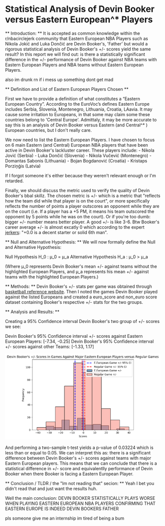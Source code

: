 # Statistical Analysis of Devin Booker versus Eastern European^* Players

** Introduction: ** 
It is accepted as common knowledge within the r/nbacirclejerk community that Eastern European NBA Players such as Nikola Jokić and Luka Dončić are Devin Booker's, 'Father' but would a rigorous statistical analysis of Devin Booker's +/- scores yield the same result? In this report we will find out: is there a statistically significant difference in the +/- performance of Devin Booker against NBA teams with Eastern European Players and NBA teams without Eastern European Players.

also im drunk rn if i mess up something dont get mad

** Definition and List of Eastern European Players Chosen **

First we have to provide a  definition of what constitutes a “Eastern European Country”. According to the EuroVoc’s defines Eastern Europe includes Serbia, Slovenia, Montenegro, Lithuania, Croatia, LAavia. It may cause some irritation to Europeans, in that some may claim some these countries belong to 'Central Europe'. Admittaly, it may be more accurate to say this is an analysis of Devin Booker versus Eastern (and Central^* ) European countries, but I don't really care.

We now need to list the Eastern European Players. I have chosen to focus on 6 main Eastern (and Central) European NBA players that have been active in Devin Booker's lackluster career. These players include:
	- Nikola Jović (Serbia)
	- Luka Dončić (Slovenia)
	- Nikola Vučević (Montenegro)
	- Domantas Sabonis (Lithuania)
	- Bojan Bogdanović (Croatia)
	- Kristaps Porziņģis (Latvia)

If I forgot someone it's either because they weren't relevant enough or I'm retarded.

Finally, we should discuss the metric used to verify the quality of Devin Booker's bbal skillz. The chosen metric is +/- which is a metric that "reflects how the team did while that player is on the court", or more specifically reflects the number of points a player outscores an opponent while they are on the court (i.e. If a player has a +5 PM, it means his team outscored the opponent by 5 points while he was on the court). Or if you're too dumb: bigger +/- number means better player. A good +/- is like 3-6. Btw Booker's career average +/- is almost excatly 0 which according to the expert [jerkers](https://www.basketball-reference.com/about/bpm2.html): "+0.0 is a decent starter or solid 6th man".


** Null and Alternative Hypothesis: **
We will now formally define the Null and Alternative Hypothesis:

Null Hypothesis  H_0 : μ_0 = μ_a 
Alternative Hypothesis  H_a : μ_0 > μ_a

(Where μ_0 represents Devin Booker's mean +/- against teams without the highlighted European Players, and μ_a represents his  mean +/- against teams with the highlighted European Players.)


** Methods:  **
Devin Booker's +/- stats per game was obtained through [basketball reference website](https://www.basketball-reference.com/players/b/bookede01.html). Then I noted the games Devin Booker played against the listed Europeans and created a euro_score and non_euro score dataset containing Booker's respective +/- stats for the two groups.



** Analysis and Results: **

Creating a 95% Confidence interval Devin Booker's two group of +/- scores we see: 

Devin Booker's 95% Confidence interval +/- scores against Eastern European Players: [-7.34, -0.25] 
Devin Booker's 95% Confidence interval +/- scores against other Teams: [-1.33, 1.17]



![Graph](booker.png "Graph")



And performing a two-sample t-test yields a p-value of 0.03224 which is less than or equal to 0.05.
We can interpret this as: there is a significant difference between  Devin Booker's +/- scores against teams with major Eastern European players. This means that we can conclude that there is a statistical difference in +/- score and equivalentlly performance of Devin Booker when there Booker is facing a Eastern European Player.

** Conclusion / TLDR / the "Im not reading that" secion: **
Yeah I bet you didn't read that and just want the results huh.

Well the main conclusion: DEVIN BOOKER STATISTICALLY PLAYS WORSE WHEN PLAYING EASTERN EUROPEAN NBA PLAYERS CONFIRMING THAT EASTERN EUROPE IS INDEED DEVIN BOOKERS FATHER

pls someone give me an internship im tired of being a bum



